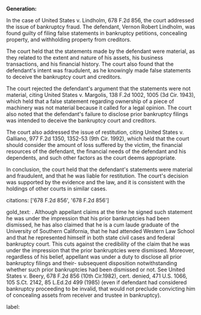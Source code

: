 **Generation:**


In the case of United States v. Lindholm, 678 F.2d 856, the court addressed the issue of bankruptcy fraud. The defendant, Vernon Robert Lindholm, was found guilty of filing false statements in bankruptcy petitions, concealing property, and withholding property from creditors.

The court held that the statements made by the defendant were material, as they related to the extent and nature of his assets, his business transactions, and his financial history. The court also found that the defendant's intent was fraudulent, as he knowingly made false statements to deceive the bankruptcy court and creditors.

The court rejected the defendant's argument that the statements were not material, citing United States v. Margolis, 138 F.2d 1002, 1005 (3d Cir. 1943), which held that a false statement regarding ownership of a piece of machinery was not material because it called for a legal opinion. The court also noted that the defendant's failure to disclose prior bankruptcy filings was intended to deceive the bankruptcy court and creditors.

The court also addressed the issue of restitution, citing United States v. Galliano, 977 F.2d 1350, 1352-53 (9th Cir. 1992), which held that the court should consider the amount of loss suffered by the victim, the financial resources of the defendant, the financial needs of the defendant and his dependents, and such other factors as the court deems appropriate.

In conclusion, the court held that the defendant's statements were material and fraudulent, and that he was liable for restitution. The court's decision was supported by the evidence and the law, and it is consistent with the holdings of other courts in similar cases.



citations: ['678 F.2d 856', '678 F.2d 856']

gold_text: . Although appellant claims at the time he signed such statement he was under the impression that his prior bankruptcies had been dismissed, he has also claimed that he is a cum laude graduate of the University of Southern California, that he had attended Western Law School and that he represented himself in both state civil cases and federal bankruptcy court. This cuts against the credibility of the claim that he was under the impression that the prior bankruptcies were dismissed. Moreover, regardless of his belief, appellant was under a duty to disclose all prior bankruptcy filings and their- subsequent disposition notwithstanding whether such prior bankruptcies had been dismissed or not. See United States v. Beery, 678 F.2d 856 (10th Cir.1982), cert. denied, 471 U.S. 1066, 105 S.Ct. 2142, 85 L.Ed.2d 499 (1985) (even if defendant had considered bankruptcy proceeding to be invalid, that would not preclude convicting him of concealing assets from receiver and trustee in bankruptcy).

label: 